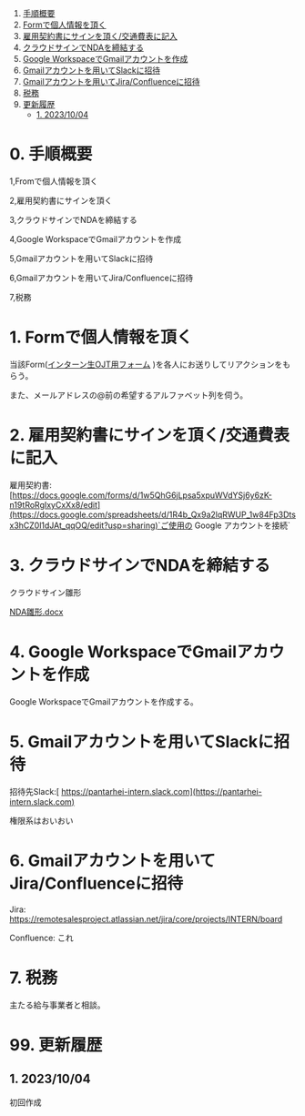 1. [手順概要](#0-手順概要)
2. [Formで個人情報を頂く](#1-formで個人情報を頂く)
3. [雇用契約書にサインを頂く/交通費表に記入](#2-雇用契約書にサインを頂く交通費表に記入)
4. [クラウドサインでNDAを締結する](#3-クラウドサインでndaを締結する)
5. [Google WorkspaceでGmailアカウントを作成](#4-google-workspaceでgmailアカウントを作成)
6. [Gmailアカウントを用いてSlackに招待](#5-gmailアカウントを用いてslackに招待)
7. [Gmailアカウントを用いてJira/Confluenceに招待](#6-gmailアカウントを用いてjiraconfluenceに招待)
8. [税務](#7-税務)
9. [更新履歴](#99-更新履歴)
    - [1. 2023/10/04](#1-20231004)


# 0. 手順概要
1,Fromで個人情報を頂く

2,雇用契約書にサインを頂く

3,クラウドサインでNDAを締結する

4,Google WorkspaceでGmailアカウントを作成

5,Gmailアカウントを用いてSlackに招待

6,Gmailアカウントを用いてJira/Confluenceに招待

7,税務

# 1. Formで個人情報を頂く
当該Form([インターン生OJT用フォーム](https://docs.google.com/forms/d/1w5QhG6jLpsa5xpuWVdYSj6y6zK-n19tRoRgIxyCxXx8/edit) )を各人にお送りしてリアクションをもらう。

また、メールアドレスの@前の希望するアルファベット列を伺う。

# 2. 雇用契約書にサインを頂く/交通費表に記入
雇用契約書:[https://docs.google.com/forms/d/1w5QhG6jLpsa5xpuWVdYSj6y6zK-n19tRoRgIxyCxXx8/edit](https://docs.google.com/spreadsheets/d/1R4b_Qx9a2lqRWUP_1w84Fp3Dtsx3hCZ0l1dJAt_qqOQ/edit?usp=sharing)`ご使用の Google アカウントを接続` 



# 3. クラウドサインでNDAを締結する
クラウドサイン雛形

[NDA雛形.docx](https://github.com/user-attachments/files/15747062/NDA.docx)

# 4. Google WorkspaceでGmailアカウントを作成
Google WorkspaceでGmailアカウントを作成する。

# 5. Gmailアカウントを用いてSlackに招待
招待先Slack:[ https://pantarhei-intern.slack.com](https://pantarhei-intern.slack.com)

権限系はおいおい

# 6. Gmailアカウントを用いてJira/Confluenceに招待
Jira: 
https://remotesalesproject.atlassian.net/jira/core/projects/INTERN/board

Confluence: これ

# 7. 税務
主たる給与事業者と相談。

# 99. 更新履歴
## 1. 2023/10/04
初回作成
